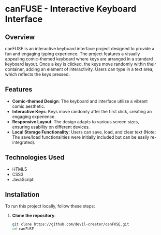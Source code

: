 # canFUSE - Interactive Keyboard Interface

## Overview

canFUSE is an interactive keyboard interface project designed to provide a fun and engaging typing experience. The project features a visually appealing comic-themed keyboard where keys are arranged in a standard keyboard layout. Once a key is clicked, the keys move randomly within their container, adding an element of interactivity. Users can type in a text area, which reflects the keys pressed.

## Features

- **Comic-themed Design**: The keyboard and interface utilize a vibrant comic aesthetic.
- **Interactive Keys**: Keys move randomly after the first click, creating an engaging experience.
- **Responsive Layout**: The design adapts to various screen sizes, ensuring usability on different devices.
- **Local Storage Functionality**: Users can save, load, and clear text (Note: The save/load functionalities were initially included but can be easily re-integrated).
  
## Technologies Used

- HTML5
- CSS3
- JavaScript

## Installation

To run this project locally, follow these steps:

1. **Clone the repository**:

   ```bash
   git clone https://github.com/devil-creator/canFUSE.git
   cd canFUSE
